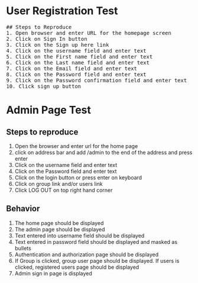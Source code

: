 
# User Registration Test
<pre>
## Steps to Reproduce                                           ## Expected Behavior                               
1. Open browser and enter URL for the homepage screen           The home page should be displayed                      
2. Click on Sign In button                                      The log in page should be displayed
3. Click on the Sign up here link                               The register page should be displayed
4. Click on the username field and enter text                   Text entered into username field should be displayed
5. Click on the First name field and enter text                 Text entered into first name field should be displayed
6. Click on the Last name field and enter text                  Text entered into last name field should be displayed
7. Click on the Email field and enter text                      Text entered into email field should be displayed
8. Click on the Password field and enter text                   Text entered into password field should be masked as bullets
9. Click on the Password confirmation field and enter text      Text entered into password confirmation should be masked as bullets
10. Click sign up button                                        The login screen should be displayed with a text "Account was created" on top
</pre>

# Admin Page Test
## Steps to reproduce
1. Open the browser and enter url for the home page
2. click on address bar and add /admin to the end of the address and press enter
3. Click on the username field and enter text
4. Click on the Password field and enter text
5. Click on the login button or press enter on keyboard
6. Click on group link and/or users link
7. Click LOG OUT on top right hand corner

## Behavior
1. The home page should be displayed
2. The admin page should be displayed
3. Text entered into username field should be displayed
4. Text entered in password field should be displayed and masked as bullets
5. Authentication and authorization page should be displayed
6. If Group is clicked, group user page should be displayed. If users is clicked, registered users page should be displayed  
7. Admin sign in page is displayed
